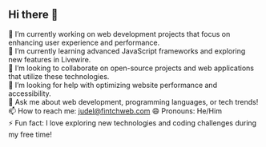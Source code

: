## Hi there 👋

<!--
**YourGitHubUsername/YourGitHubUsername** is a ✨ _special_ ✨ repository because its `README.md` (this file) appears on your GitHub profile.

Here are some ideas to get you started:

- 🔭 I’m currently working on ...
- 🌱 I’m currently learning ...
- 👯 I’m looking to collaborate on ...
- 🤔 I’m looking for help with ...
- 💬 Ask me about ...
- 📫 How to reach me: ...
- 😄 Pronouns: ...
- ⚡ Fun fact: ...
-->

🔭 I’m currently working on web development projects that focus on enhancing user experience and performance.  
🌱 I’m currently learning advanced JavaScript frameworks and exploring new features in Livewire.  
👯 I’m looking to collaborate on open-source projects and web applications that utilize these technologies.  
🤔 I’m looking for help with optimizing website performance and accessibility.  
💬 Ask me about web development, programming languages, or tech trends!  
📫 How to reach me: judel@fintchweb.com 
😄 Pronouns: He/Him  
⚡ Fun fact: I love exploring new technologies and coding challenges during my free time!  


